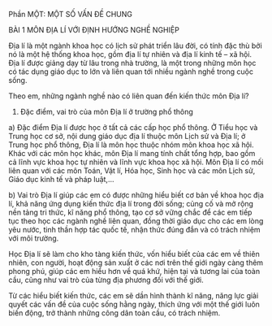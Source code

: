 Phần MỘT: MỘT SỐ VẤN ĐỀ CHUNG

BÀI 1 MÔN ĐỊA LÍ VỚI ĐỊNH HƯỚNG NGHỀ NGHIỆP

Địa lí là một ngành khoa học có lịch sử phát triển lâu đời, có tính đặc thù bởi nó là một hệ thống khoa học, gồm địa lí tự nhiên và địa lí kinh tế – xã hội. Địa lí được giảng dạy từ lâu trong nhà trường, là một trong những môn học có tác dụng giáo dục to lớn và liên quan tới nhiều ngành nghề trong cuộc sống.

Theo em, những ngành nghề nào có liên quan đến kiến thức môn Địa lí?

1. Đặc điểm, vai trò của môn Địa lí ở trường phổ thông

a) Đặc điểm
Địa lí được học ở tất cả các cấp học phổ thông. Ở Tiểu học và Trung học cơ sở, nội dung giáo dục địa lí thuộc môn Lịch sử và Địa lí; ở Trung học phổ thông, Địa lí là môn học thuộc nhóm môn khoa học xã hội. Khác với các môn học khác, môn Địa lí mang tính chất tổng hợp, bao gồm cả lĩnh vực khoa học tự nhiên và lĩnh vực khoa học xã hội. Môn Địa lí có mối liên quan với các môn Toán, Vật lí, Hóa học, Sinh học và các môn Lịch sử, Giáo dục kinh tế và pháp luật,...

b) Vai trò
Địa lí giúp các em có được những hiểu biết cơ bản về khoa học địa lí, khả năng ứng dụng kiến thức địa lí trong đời sống; củng cố và mở rộng nền tảng tri thức, kĩ năng phổ thông, tạo cơ sở vững chắc để các em tiếp tục theo học các ngành nghề liên quan, đồng thời giáo dục cho các em lòng yêu nước, tinh thần hợp tác quốc tế, nhận thức đúng đắn và có trách nhiệm với môi trường.

Học Địa lí sẽ làm cho kho tàng kiến thức, vốn hiểu biết của các em về thiên nhiên, con người, hoạt động sản xuất ở các nơi trên thế giới ngày càng thêm phong phú, giúp các em hiểu hơn về quá khứ, hiện tại và tương lai của toàn cầu, cũng như vai trò của từng địa phương đối với thế giới.

Từ các hiểu biết kiến thức, các em sẽ dần hình thành kĩ năng, năng lực giải quyết các vấn đề của cuộc sống hằng ngày, thích ứng với một thế giới luôn biến động, trở thành những công dân toàn cầu, có trách nhiệm.